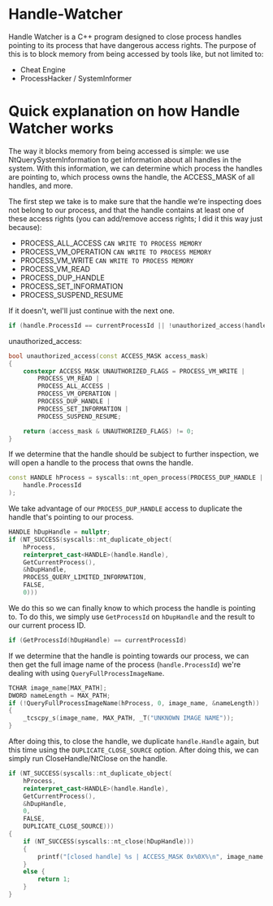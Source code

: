 # Handle-Watcher
Handle Watcher is a C++ program designed to close process handles pointing to its process that have dangerous access rights. The purpose of this is to block memory from being accessed by tools like, but not limited to:
- Cheat Engine
- ProcessHacker / SystemInformer

# Quick explanation on how Handle Watcher works
The way it blocks memory from being accessed is simple: we use NtQuerySystemInformation to get information about all handles in the system. With this information, we can determine which process the handles are pointing to, which process owns the handle, the ACCESS_MASK of all handles, and more.

The first step we take is to make sure that the handle we’re inspecting does not belong to our process, and that the handle contains at least one of these access rights (you can add/remove access rights; I did it this way just because):
- PROCESS_ALL_ACCESS `CAN WRITE TO PROCESS MEMORY`
- PROCESS_VM_OPERATION `CAN WRITE TO PROCESS MEMORY`
- PROCESS_VM_WRITE `CAN WRITE TO PROCESS MEMORY`
- PROCESS_VM_READ
- PROCESS_DUP_HANDLE
- PROCESS_SET_INFORMATION
- PROCESS_SUSPEND_RESUME

If it doesn't, wel'll just continue with the next one.
```cpp
if (handle.ProcessId == currentProcessId || !unauthorized_access(handle.GrantedAccess)) continue;
```
unauthorized_access:
```cpp
bool unauthorized_access(const ACCESS_MASK access_mask)
{
    constexpr ACCESS_MASK UNAUTHORIZED_FLAGS = PROCESS_VM_WRITE |
        PROCESS_VM_READ |
        PROCESS_ALL_ACCESS |
        PROCESS_VM_OPERATION |
        PROCESS_DUP_HANDLE |
        PROCESS_SET_INFORMATION |
        PROCESS_SUSPEND_RESUME;

    return (access_mask & UNAUTHORIZED_FLAGS) != 0;
}
```

If we determine that the handle should be subject to further inspection, we will open a handle to the process that owns the handle.
```cpp
const HANDLE hProcess = syscalls::nt_open_process(PROCESS_DUP_HANDLE | PROCESS_QUERY_LIMITED_INFORMATION,
    handle.ProcessId
);
```
We take advantage of our `PROCESS_DUP_HANDLE` access to duplicate the handle that's pointing to our process.
```cpp
HANDLE hDupHandle = nullptr;
if (NT_SUCCESS(syscalls::nt_duplicate_object(
    hProcess,
    reinterpret_cast<HANDLE>(handle.Handle),
    GetCurrentProcess(),
    &hDupHandle,
    PROCESS_QUERY_LIMITED_INFORMATION,
    FALSE,
    0)))
```
We do this so we can finally know to which process the handle is pointing to. To do this, we simply use `GetProcessId` on `hDupHandle` and the result to our current process ID.
```cpp
if (GetProcessId(hDupHandle) == currentProcessId)
```
If we determine that the handle is pointing towards our process, we can then get the full image name of the process (`handle.ProcessId`) we're dealing with using `QueryFullProcessImageName`.
```cpp
TCHAR image_name[MAX_PATH];
DWORD nameLength = MAX_PATH;
if (!QueryFullProcessImageName(hProcess, 0, image_name, &nameLength))
{
    _tcscpy_s(image_name, MAX_PATH, _T("UNKNOWN IMAGE NAME"));
}
```
After doing this, to close the handle, we duplicate `handle.Handle` again, but this time using the `DUPLICATE_CLOSE_SOURCE` option. After doing this, we can simply run CloseHandle/NtClose on the handle.
```cpp
if (NT_SUCCESS(syscalls::nt_duplicate_object(
    hProcess,
    reinterpret_cast<HANDLE>(handle.Handle),
    GetCurrentProcess(),
    &hDupHandle,
    0,
    FALSE,
    DUPLICATE_CLOSE_SOURCE)))
{
    if (NT_SUCCESS(syscalls::nt_close(hDupHandle)))
    {
        printf("[closed handle] %s | ACCESS_MASK 0x%0X%\n", image_name, handle.GrantedAccess);
    }
    else {
        return 1;
    }
}
```
